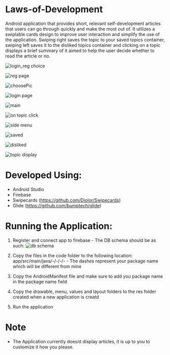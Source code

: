 # Laws-of-Development
Android application that provides short, relevant self-development articles that users can go through quickly and make the most out of. It utilizes a swiplable cards design to improve user interaction and simplify the use of the application. Swiping right saves the topic to your saved topics container, swiping left saves it to the disliked topics container and clicking on a topic displays a brief summary of it aimed to help the user decide whether to read the article or no.

![login_reg choice](https://user-images.githubusercontent.com/42480955/57981320-c3745500-79ea-11e9-8139-ed8c8443c7a8.PNG)

![reg page](https://user-images.githubusercontent.com/42480955/57981322-c3745500-79ea-11e9-885e-966064da94b6.PNG)

![choosePic](https://user-images.githubusercontent.com/42480955/57981355-2ebe2700-79eb-11e9-9e58-b06eaec98902.PNG)

![login page](https://user-images.githubusercontent.com/42480955/57981323-c40ceb80-79ea-11e9-804b-03ce496a5e13.PNG)

![main](https://user-images.githubusercontent.com/42480955/57981336-e56dd780-79ea-11e9-8387-6734571523b7.PNG)

![on topic click](https://user-images.githubusercontent.com/42480955/57981352-1d751a80-79eb-11e9-9397-5af8adc0bcdf.PNG)

![side menu](https://user-images.githubusercontent.com/42480955/57981346-07675a00-79eb-11e9-9a02-95b4b5f89b36.PNG)

![saved](https://user-images.githubusercontent.com/42480955/57981369-675e0080-79eb-11e9-9348-7361b40839a4.PNG)

![disliked](https://user-images.githubusercontent.com/42480955/57981379-7ba1fd80-79eb-11e9-9956-f5b91f899574.PNG)

![topic display](https://user-images.githubusercontent.com/42480955/57981482-dc7e0580-79ec-11e9-8b9e-9e50859ab009.PNG)

# Developed Using:
  - Android Studio
  - Firebase 
  - Swipecards (https://github.com/Diolor/Swipecards)
  - Glide (https://github.com/bumptech/glide)
  
# Running the Application:
  1. Register and connect app to firebase 
    - The DB schema should be as such:
    ![db schema](https://user-images.githubusercontent.com/42480955/57959620-89effc80-78b9-11e9-94a8-c75e0395c4d5.PNG)
    
  2. Copy the files in the code folder to the following location: app/src/main/java/-/-/-/-
    - The dashes represent your package name which will be different from mine
    
  3. Copy the AndroidManifest file and make sure to add you package name in the package name field
  
  3. Copy the drawable, menu, values and layout folders to the res folder created when a new application is creatd 
  
  4. Run the application
  
# Note
   - The Application currently doesnt display articles, it is up to you to customize it how you please.

